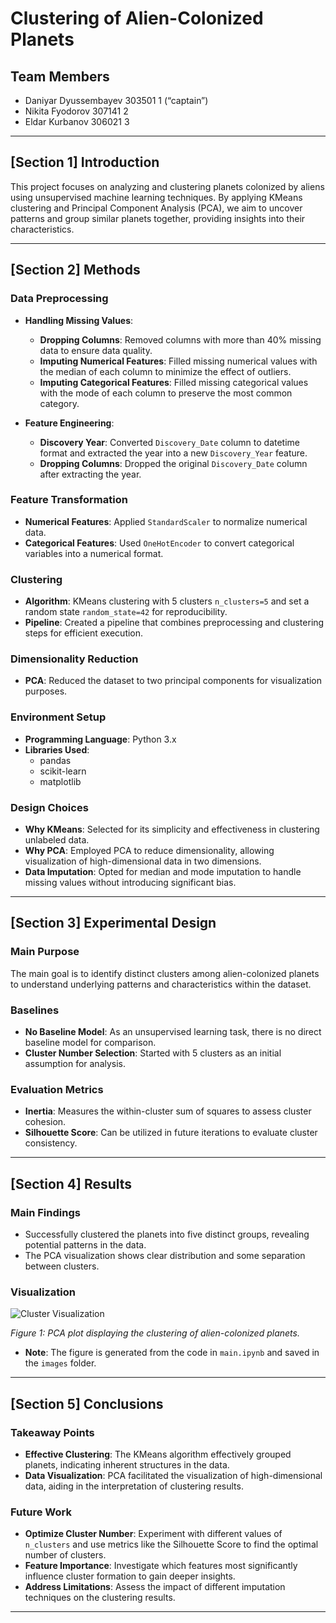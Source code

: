 # Clustering of Alien-Colonized Planets

## Team Members

- Daniyar Dyussembayev 303501 1 (“captain”)
- Nikita Fyodorov 307141 2
- Eldar Kurbanov 306021 3
---

## [Section 1] Introduction

This project focuses on analyzing and clustering planets colonized by aliens using unsupervised machine learning techniques. By applying KMeans clustering and Principal Component Analysis (PCA), we aim to uncover patterns and group similar planets together, providing insights into their characteristics.

---

## [Section 2] Methods

### Data Preprocessing

- **Handling Missing Values**:
  - **Dropping Columns**: Removed columns with more than 40% missing data to ensure data quality.
  - **Imputing Numerical Features**: Filled missing numerical values with the median of each column to minimize the effect of outliers.
  - **Imputing Categorical Features**: Filled missing categorical values with the mode of each column to preserve the most common category.

- **Feature Engineering**:
  - **Discovery Year**: Converted `Discovery_Date` column to datetime format and extracted the year into a new `Discovery_Year` feature.
  - **Dropping Columns**: Dropped the original `Discovery_Date` column after extracting the year.

### Feature Transformation

- **Numerical Features**: Applied  `StandardScaler` to normalize numerical data.
- **Categorical Features**: Used `OneHotEncoder` to convert categorical variables into a numerical format.

### Clustering

- **Algorithm**: KMeans clustering with 5 clusters `n_clusters=5` and set a random state `random_state=42` for reproducibility.
- **Pipeline**: Created a pipeline that combines preprocessing and clustering steps for efficient execution.

### Dimensionality Reduction

- **PCA**: Reduced the dataset to two principal components for visualization purposes.

### Environment Setup

- **Programming Language**: Python 3.x
- **Libraries Used**:
  - pandas
  - scikit-learn
  - matplotlib

### Design Choices

- **Why KMeans**: Selected for its simplicity and effectiveness in clustering unlabeled data.
- **Why PCA**: Employed PCA to reduce dimensionality, allowing visualization of high-dimensional data in two dimensions.
- **Data Imputation**: Opted for median and mode imputation to handle missing values without introducing significant bias.

---

## [Section 3] Experimental Design

### Main Purpose

The main goal is to identify distinct clusters among alien-colonized planets to understand underlying patterns and characteristics within the dataset.

### Baselines

- **No Baseline Model**: As an unsupervised learning task, there is no direct baseline model for comparison.
- **Cluster Number Selection**: Started with 5 clusters as an initial assumption for analysis.

### Evaluation Metrics

- **Inertia**: Measures the within-cluster sum of squares to assess cluster cohesion.
- **Silhouette Score**: Can be utilized in future iterations to evaluate cluster consistency.

---

## [Section 4] Results

### Main Findings

- Successfully clustered the planets into five distinct groups, revealing potential patterns in the data.
- The PCA visualization shows clear distribution and some separation between clusters.

### Visualization

![Cluster Visualization](ai_final_project/images/cluster_visualization.png)

*Figure 1: PCA plot displaying the clustering of alien-colonized planets.*

- **Note**: The figure is generated from the code in `main.ipynb` and saved in the `images` folder.

---

## [Section 5] Conclusions

### Takeaway Points

- **Effective Clustering**: The KMeans algorithm effectively grouped planets, indicating inherent structures in the data.
- **Data Visualization**: PCA facilitated the visualization of high-dimensional data, aiding in the interpretation of clustering results.

### Future Work

- **Optimize Cluster Number**: Experiment with different values of `n_clusters` and use metrics like the Silhouette Score to find the optimal number of clusters.
- **Feature Importance**: Investigate which features most significantly influence cluster formation to gain deeper insights.
- **Address Limitations**: Assess the impact of different imputation techniques on the clustering results.

---

